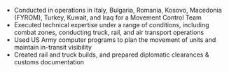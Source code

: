 - Conducted in operations in Italy, Bulgaria, Romania, Kosovo, Macedonia (FYROM), Turkey, Kuwait, and Iraq for a Movement Control Team
- Executed technical expertise under a range of conditions, including combat zones, conducting truck, rail, and air transport operations
- Used US Army computer programs to plan the movement of units and maintain in-transit visibility
- Created rail and truck builds, and prepared diplomatic clearances & customs documentation
